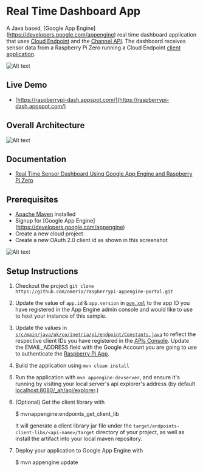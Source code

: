 # Real Time Dashboard App

A Java based, [Google App Engine] (https://developers.google.com/appengine) real time dashboard application that uses [Cloud Endpoint](https://developers.google.com/appengine/docs/java/endpoints/) and the [Channel API](https://cloud.google.com/appengine/docs/java/channel/). The dashboard receives sensor data from a Raspberry Pi Zero running a Cloud Endpoint [client application][8].


![Alt text](http://omerio.com/wp-content/uploads/2016/01/raspberrypid1.png "Sensor Dashboard")

## Live Demo
- [https://raspberrypi-dash.appspot.com/](https://raspberrypi-dash.appspot.com/)

## Overall Architecture
![Alt text](http://omerio.com/wp-content/uploads/2016/01/pi_appengine_architecture.png "Architecture")

## Documentation
- [Real Time Sensor Dashboard Using Google App Engine and Raspberry Pi Zero](http://omerio.com/2016/01/16/real-time-sensor-dashboard-using-google-app-engine-and-raspberry-pi-zero/)

## Prerequisites
- [Apache Maven](https://maven.apache.org/) installed
- Signup for [Google App Engine] (https://developers.google.com/appengine)
- Create a new cloud project
- Create a new OAuth 2.0 client id as shown in this screenshot

![Alt text](http://omerio.com/wp-content/uploads/2016/01/Screen-Shot-2016-01-16-at-16.12.36.png "Create OAuth 2.0 Client")

## Setup Instructions
1. Checkout the project `git clone https://github.com/omerio/raspberrypi-appengine-portal.git`

1. Update the value of `app.id` & `app.version` in [`pom.xml`](https://github.com/omerio/raspberrypi-appengine-portal/blob/master/pom.xml) to the app ID you have registered in the App Engine admin console and would like to use to host your instance of this sample.

1. Update the values in [`src/main/java/uk/co/inetria/pi/endpoint/Constants.java`](https://github.com/omerio/raspberrypi-appengine-portal/blob/master/src/main/java/uk/co/inetria/pi/endpoint/Constants.java)
 to reflect the respective client IDs you have registered in the
 [APIs Console][4]. Update the EMAIL_ADDRESS field with the Google Account you are going to use to authenticate the [Raspberry Pi App][8].
1. Build the application using `mvn clean install`
1. Run the application with `mvn appengine:devserver`, and ensure it's
   running by visiting your local server's api explorer's address (by
   default [localhost:8080/_ah/api/explorer][5].)

1. (Optional) Get the client library with

   $ mvnappengine:endpoints_get_client_lib

   It will generate a client library jar file under the
   `target/endpoints-client-libs/<api-name>/target` directory of your
   project, as well as install the artifact into your local maven
   repository.

1. Deploy your application to Google App Engine with

   $ mvn appengine:update

[1]: https://developers.google.com/appengine
[2]: http://java.com/en/
[3]: https://developers.google.com/appengine/docs/java/endpoints/
[4]: https://developers.google.com/appengine/docs/java/tools/maven
[5]: https://localhost:8080/_ah/api/explorer
[6]: https://console.developers.google.com/
[8]: https://github.com/omerio/raspberrypi-app
